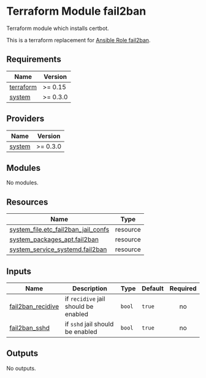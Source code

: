 # Terraform Module fail2ban

Terraform module which installs certbot.

This is a terraform replacement for [Ansible Role fail2ban](https://github.com/l-with/ansible-role-fail2ban).

<!-- BEGIN_TF_DOCS -->
## Requirements

| Name | Version |
|------|---------|
| <a name="requirement_terraform"></a> [terraform](#requirement\_terraform) | >= 0.15 |
| <a name="requirement_system"></a> [system](#requirement\_system) | >= 0.3.0 |

## Providers

| Name | Version |
|------|---------|
| <a name="provider_system"></a> [system](#provider\_system) | >= 0.3.0 |

## Modules

No modules.

## Resources

| Name | Type |
|------|------|
| [system_file.etc_fail2ban_jail_confs](https://registry.terraform.io/providers/neuspaces/system/latest/docs/resources/file) | resource |
| [system_packages_apt.fail2ban](https://registry.terraform.io/providers/neuspaces/system/latest/docs/resources/packages_apt) | resource |
| [system_service_systemd.fail2ban](https://registry.terraform.io/providers/neuspaces/system/latest/docs/resources/service_systemd) | resource |

## Inputs

| Name | Description | Type | Default | Required |
|------|-------------|------|---------|:--------:|
| <a name="input_fail2ban_recidive"></a> [fail2ban\_recidive](#input\_fail2ban\_recidive) | if `recidive` jail should be enabled | `bool` | `true` | no |
| <a name="input_fail2ban_sshd"></a> [fail2ban\_sshd](#input\_fail2ban\_sshd) | if `sshd` jail should be enabled | `bool` | `true` | no |

## Outputs

No outputs.
<!-- END_TF_DOCS -->
